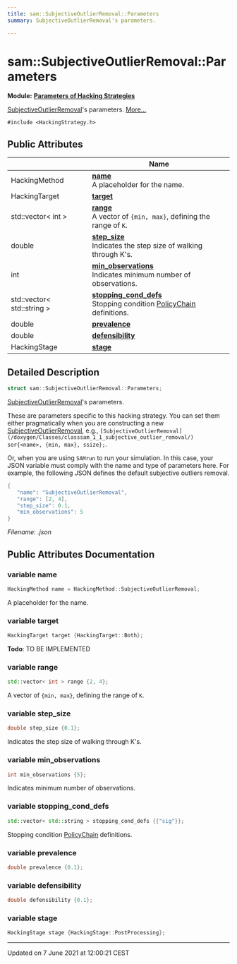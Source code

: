```yaml
---
title: sam::SubjectiveOutlierRemoval::Parameters
summary: SubjectiveOutlierRemoval's parameters. 

---
```


# sam::SubjectiveOutlierRemoval::Parameters

**Module:** **[Parameters of Hacking Strategies](/doxygen/Modules/group___hacking_strategies_parameters/)**



[SubjectiveOutlierRemoval](/doxygen/Classes/classsam_1_1_subjective_outlier_removal/)'s parameters.  [More...](#detailed-description)


`#include <HackingStrategy.h>`

## Public Attributes

|                | Name           |
| -------------- | -------------- |
| HackingMethod | **[name](/doxygen/Classes/structsam_1_1_subjective_outlier_removal_1_1_parameters/#variable-name)** <br>A placeholder for the name.  |
| HackingTarget | **[target](/doxygen/Classes/structsam_1_1_subjective_outlier_removal_1_1_parameters/#variable-target)**  |
| std::vector< int > | **[range](/doxygen/Classes/structsam_1_1_subjective_outlier_removal_1_1_parameters/#variable-range)** <br>A vector of `{min, max}`, defining the range of `K`.  |
| double | **[step_size](/doxygen/Classes/structsam_1_1_subjective_outlier_removal_1_1_parameters/#variable-step_size)** <br>Indicates the step size of walking through K's.  |
| int | **[min_observations](/doxygen/Classes/structsam_1_1_subjective_outlier_removal_1_1_parameters/#variable-min_observations)** <br>Indicates minimum number of observations.  |
| std::vector< std::string > | **[stopping_cond_defs](/doxygen/Classes/structsam_1_1_subjective_outlier_removal_1_1_parameters/#variable-stopping_cond_defs)** <br>Stopping condition [PolicyChain]() definitions.  |
| double | **[prevalence](/doxygen/Classes/structsam_1_1_subjective_outlier_removal_1_1_parameters/#variable-prevalence)**  |
| double | **[defensibility](/doxygen/Classes/structsam_1_1_subjective_outlier_removal_1_1_parameters/#variable-defensibility)**  |
| HackingStage | **[stage](/doxygen/Classes/structsam_1_1_subjective_outlier_removal_1_1_parameters/#variable-stage)**  |

## Detailed Description

```cpp
struct sam::SubjectiveOutlierRemoval::Parameters;
```

[SubjectiveOutlierRemoval](/doxygen/Classes/classsam_1_1_subjective_outlier_removal/)'s parameters. 

These are parameters specific to this hacking strategy. You can set them either pragmatically when you are constructing a new [SubjectiveOutlierRemoval](/doxygen/Classes/classsam_1_1_subjective_outlier_removal/), e.g., `[SubjectiveOutlierRemoval](/doxygen/Classes/classsam_1_1_subjective_outlier_removal/) sor{<name>, {min, max}, ssize};`.

Or, when you are using `SAMrun` to run your simulation. In this case, your JSON variable must comply with the name and type of parameters here. For example, the following JSON defines the default subjective outliers removal.



```cpp
{
   "name": "SubjectiveOutlierRemoval",
   "range": [2, 4],
   "step_size": 0.1,
   "min_observations": 5
}
```

_Filename: .json_

## Public Attributes Documentation

### variable name

```cpp
HackingMethod name = HackingMethod::SubjectiveOutlierRemoval;
```

A placeholder for the name. 

### variable target

```cpp
HackingTarget target {HackingTarget::Both};
```


**Todo**: TO BE IMPLEMENTED 

### variable range

```cpp
std::vector< int > range {2, 4};
```

A vector of `{min, max}`, defining the range of `K`. 

### variable step_size

```cpp
double step_size {0.1};
```

Indicates the step size of walking through K's. 

### variable min_observations

```cpp
int min_observations {5};
```

Indicates minimum number of observations. 

### variable stopping_cond_defs

```cpp
std::vector< std::string > stopping_cond_defs {{"sig"}};
```

Stopping condition [PolicyChain]() definitions. 

### variable prevalence

```cpp
double prevalence {0.1};
```


### variable defensibility

```cpp
double defensibility {0.1};
```


### variable stage

```cpp
HackingStage stage {HackingStage::PostProcessing};
```


-------------------------------

Updated on  7 June 2021 at 12:00:21 CEST